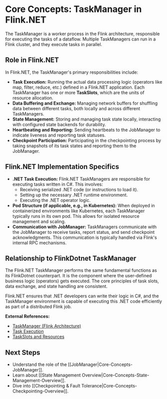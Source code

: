 # Core Concepts: TaskManager in Flink.NET

The TaskManager is a worker process in the Flink architecture, responsible for executing the tasks of a dataflow. Multiple TaskManagers can run in a Flink cluster, and they execute tasks in parallel.

## Role in Flink.NET

In Flink.NET, the TaskManager's primary responsibilities include:

*   **Task Execution:** Running the actual data processing logic (operators like map, filter, reduce, etc.) defined in a Flink.NET application. Each TaskManager has one or more **TaskSlots**, which are the units of resource allocation.
*   **Data Buffering and Exchange:** Managing network buffers for shuffling data between different tasks, both locally and across different TaskManagers.
*   **State Management:** Storing and managing task state locally, interacting with configured state backends for durability.
*   **Heartbeating and Reporting:** Sending heartbeats to the JobManager to indicate liveness and reporting task statuses.
*   **Checkpoint Participation:** Participating in the checkpointing process by taking snapshots of its task states and reporting them to the JobManager.

## Flink.NET Implementation Specifics

*   **.NET Task Execution:** Flink.NET TaskManagers are responsible for executing tasks written in C#. This involves:
    *   Receiving serialized .NET code (or instructions to load it).
    *   Setting up the necessary .NET runtime environment.
    *   Executing the .NET operator logic.
*   **Pod Structure (if applicable, e.g., in Kubernetes):** When deployed in containerized environments like Kubernetes, each TaskManager typically runs in its own pod. This allows for isolated resource management and scaling.
*   **Communication with JobManager:** TaskManagers communicate with the JobManager to receive tasks, report status, and send checkpoint acknowledgments. This communication is typically handled via Flink's internal RPC mechanisms.

## Relationship to FlinkDotnet TaskManager

The Flink.NET TaskManager performs the same fundamental functions as its FlinkDotnet counterpart. It is the component where the user-defined business logic (operators) gets executed. The core principles of task slots, data exchange, and state handling are consistent.

Flink.NET ensures that .NET developers can write their logic in C#, and the TaskManager environment is capable of executing this .NET code efficiently as part of a distributed Flink job.

**External References:**

*   [TaskManager (Flink Architecture)](https://nightlies.apache.org/flink/flink-docs-stable/docs/concepts/flink_architecture/#taskmanager)
*   [Task Execution](https://nightlies.apache.org/flink/flink-docs-stable/docs/internals/task_execution/)
*   [TaskSlots and Resources](https://nightlies.apache.org/flink/flink-docs-stable/docs/concepts/flink_architecture/#task-slots-and-resources)

## Next Steps

*   Understand the role of the [[JobManager|Core-Concepts-JobManager]].
*   Learn about [[State Management Overview|Core-Concepts-State-Management-Overview]].
*   Dive into [[Checkpointing & Fault Tolerance|Core-Concepts-Checkpointing-Overview]].
